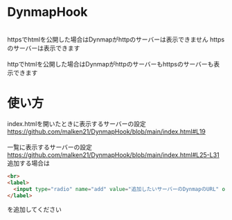 # DynmapHook

<br>
httpsでhtmlを公開した場合はDynmapがhttpのサーバーは表示できません httpsのサーバーは表示できます
<br>
<br>
httpでhtmlを公開した場合はDynmapがhttpのサーバーもhttpsのサーバーも表示できます

# 使い方
index.htmlを開いたときに表示するサーバーの設定
<br>
https://github.com/malken21/DynmapHook/blob/main/index.html#L19
<br>
<br>
一覧に表示するサーバーの設定
<br>
https://github.com/malken21/DynmapHook/blob/main/index.html#L25-L31
<br>
追加する場合は
```html
<br>
<label>
  <input type="radio" name="add" value="追加したいサーバーのDynmapのURL" onchange="Change();">追加したいサーバーの表示名
</label>
```
を追加してください
